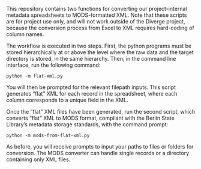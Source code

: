 This repository contains two functions for converting our project-internal metadata spreadsheets to MODS-formatted XML. Note that these scripts are for project use only, and will not work outside of the Diverge project, because the conversion process from Excel to XML requires hard-coding of column names. 

The workflow is executed in two steps. First, the python programs must be stored hierarchically at or above the level where the raw data and the target directory is stored, in the same hierarchy. Then, in the command line interface, run the following command:

``` python -m flat-xml.py ```

You will then be prompted for the relevant filepath inputs. This script generates “flat” XML for each record in the spreadsheet, where each column corresponds to a unique field in the XML.

Once the “flat” XML files have been generated, run the second script, which converts “flat” XML to MODS format, compliant with the Berlin State Library’s metadata storage standards, with the command prompt:

``` python -m mods-from-flat-xml.py ```

As before, you will receive prompts to input your paths to files or folders for conversion. The MODS converter can handle single records or a directory containing only XML files. 

